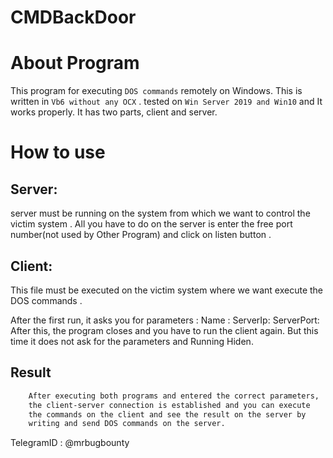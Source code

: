 # CMDBackDoor

# About Program
This program for executing `DOS commands` remotely on Windows.
This is written in `Vb6 without any OCX` .
tested on `Win Server 2019 and Win10` and It works properly.
It has two parts, client and server.

# How to use
## Server:
server must be running on the system from which we want to control the victim system .
All you have to do on the server is enter the free port number(not used by Other Program) and click on listen button .

## Client:
This file must be executed on the victim system where we want execute the DOS commands .

After the first run, it asks you for parameters :
Name : <Name show in Server File>
ServerIp: <The system Ip in which we run the server >
ServerPort: <The port number we entered on the server >
After this, the program closes and you have to run the client again. But this time it does not ask for the parameters and Running Hiden. 

## Result
```bash
	After executing both programs and entered the correct parameters,
	the client-server connection is established and you can execute
	the commands on the client and see the result on the server by 
	writing and send DOS commands on the server. 
```
TelegramID : @mrbugbounty	
